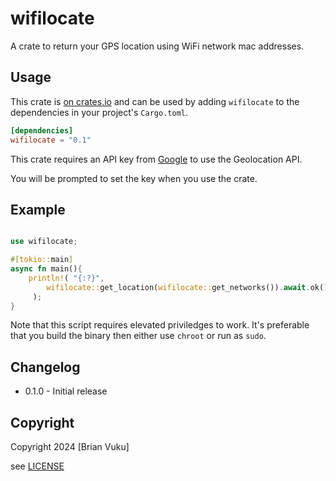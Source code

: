 # wifilocate

A crate to return your GPS location using WiFi network mac addresses.

## Usage

This crate is [on crates.io](https://crates.io/crates/wifilocate) and can be
used by adding `wifilocate` to the dependencies in your project's `Cargo.toml`.

```toml
[dependencies]
wifilocate = "0.1"
```

This crate requires an API key from [Google](https://developers.google.com/maps/documentation/geolocation/get-api-key) to use the Geolocation API.

You will be prompted to set the key when you use the crate.

## Example

```rust

use wifilocate;

#[tokio::main]
async fn main(){
    println!( "{:?}",
        wifilocate::get_location(wifilocate::get_networks()).await.ok()
     );
}
```
Note that this script requires elevated priviledges to work. It's preferable that you build the binary then either use `chroot` or run as `sudo`.

## Changelog

- 0.1.0 - Initial release

## Copyright

Copyright 2024 [Brian Vuku]

see [LICENSE](/LICENSE)
